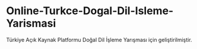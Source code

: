 # Online-Turkce-Dogal-Dil-Isleme-Yarismasi
Türkiye Açık Kaynak Platformu Doğal Dil İşleme Yarışması için geliştirilmiştir.
